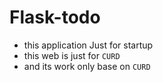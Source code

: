 # Flask-todo

- this application Just for startup 
- this web is just for `CURD`
- and its work only base on `CURD`
